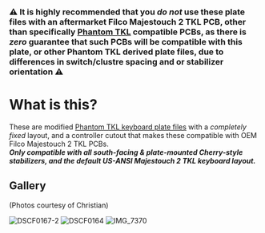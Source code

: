 ### ⚠️ It is highly recommended that you *do not* use these plate files with an aftermarket Filco Majestouch 2 TKL PCB, other than specifically [Phantom TKL](https://deskthority.net/wiki/Phantom) compatible PCBs, as there is *zero* guarantee that such PCBs will be compatible with this plate, or other Phantom TKL derived plate files, due to differences in switch/clustre spacing and or stabilizer orientation ⚠️

# What is this?
These are modified [Phantom TKL keyboard plate files](https://github.com/mohitg11/GH-CAD-Resources) with a *completely fixed* layout, and a controller cutout that makes these compatible with OEM Filco Majestouch 2 TKL PCBs.  
***Only compatible with all south-facing & plate-mounted Cherry-style stabilizers, and the default US-ANSI Majestouch 2 TKL keyboard layout.***  

## Gallery
(Photos courtesy of Christian)

![DSCF0167-2](https://github.com/Druah/filco-phantom-tkl-plates/assets/54309603/3592c0b7-855f-48a3-ba0f-7d3d0c8a1cf3)
![DSCF0164](https://github.com/Druah/filco-phantom-tkl-plates/assets/54309603/22d00ee5-9388-456d-a641-9cd52f83d542)
![IMG_7370](https://github.com/Druah/filco-phantom-tkl-plates/assets/54309603/a674006d-522c-451c-b1c5-905f17100cf0)
